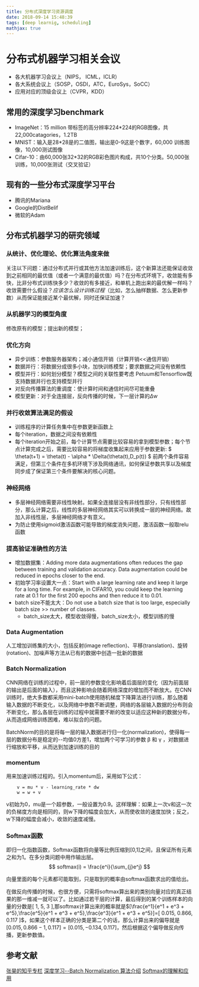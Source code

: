 ```yaml
---
title: 分布式深度学习资源调度
date: 2018-09-14 15:48:39
tags: [deep learnig, scheduling]
mathjax: true
---
```


# 分布式机器学习相关会议
- 各大机器学习会议上（NIPS， ICML，ICLR）
- 各大系统会议上（SOSP，OSDI，ATC，EuroSys，SoCC）
- 应用对应的顶级会议上（CVPR，KDD）

## 常用的深度学习benchmark
- ImageNet：15 million 带标签的高分辨率224*224的RGB图像，共22,000catagories，1.2TB
- MNIST：输入是28*28是的二值图，输出是0-9这是个数字，60,000 训练图像，10,000测试图像
- Cifar-10：由60,000张32*32的RGB彩色图片构成，共10个分类。50,000张训练，10,000张测试（交叉验证）

## 现有的一些分布式深度学习平台
- 腾讯的Mariana
- Google的DistBelif
- 微软的Adam

<!--more-->

## 分布式机器学习的研究领域

### 从统计、优化理论、优化算法角度来做
关注以下问题：通过分布式并行或其他方法加速训练后，这个新算法还能保证收敛到之前相同的最优值（或者一个满意的最优值）吗？在分布式环境下，收敛能有多快，比非分布式训练快多少？收敛的有多接近，和单机上跑出来的最优解一样吗？收敛需要什么假设？*应该怎么设计训练过程*（比如，怎么抽样数据、怎么更新参数）从而保证能接近某个最优解，同时还保证加速？

### 从机器学习的模型角度
修改原有的模型；提出新的模型；

### 优化方向
- 异步训练：参数服务器架构；减小通信开销（计算开销<<通信开销）
- 数据并行：将数据分成很多小块，加快训练模型；要求数据之间没有依赖性
- 模型并行：如何划分模型？模型之间的关联性要考虑
Petuum和Tensorflow既支持数据并行也支持模型并行
- 对反向传播算法的重调度：使计算时间和通信时间尽可能重叠
- 模型更新：对于全连接层，反向传播的时候，下一层计算的$\Delta w$

### 并行收敛算法满足的假设
- 训练程序的计算任务集中在参数更新函数上
- 每个iteration，数据之间没有依赖性
- 每个iteration开始之前，每个计算节点需要比较容易的拿到模型参数；每个节点计算完成之后，需要比较容易的将梯度收集起来应用于参数更新:
$ \theta(t+1) = \theta(t) - \alpha * \Delta(\theta(t),D_p(t)) $
前两个条件容易满足，但第三个条件在多机环境下涉及网络通讯，如何保证参数共享以及梯度同步成了保证第三个条件要解决的核心问题。

### 神经网络
- 多层神经网络需要非线性映射。如果全连接层没有非线性部分，只有线性部分，那么计算之后，线性的多层神经网络其实可以转换成一层的神经网络。故加入非线性层，多层神经网络才有意义。
- 为防止使用sigmoid激活函数可能导致的梯度消失问题，激活函数一般取relu函数

### 提高验证准确性的方法
- 增加数据集：Adding more data augmentations often reduces the gap between training and validation accuracy. Data augmentation could be reduced in epochs closer to the end.
- 初始学习率设置大一点：Start with a large learning rate and keep it large for a long time. For example, in CIFAR10, you could keep the learning rate at 0.1 for the first 200 epochs and then reduce it to 0.01.
- batch size不能太大：Do not use a batch size that is too large, especially batch size >> number of classes.
  - batch\_size太大，模型收敛得慢，batch\_size太小，模型训练的慢

### Data Augmentation
人工增加训练集的大小，包括反射(image reflection)、平移(translation)、旋转(rotation)、加噪声等方法从已有的数据中创造一批新的数据

### Batch Normalization
CNN网络在训练的过程中，前一层的参数变化影响着后面层的变化（因为前面层的输出是后面的输入），而且这种影响会随着网络深度的增加而不断放大。在CNN训练时，绝大多数都采用mini-batch使用随机梯度下降算法进行训练，那么随着输入数据的不断变化，以及网络中参数不断调整，网络的各层输入数据的分布则会不断变化，那么各层在训练的过程中就需要不断的改变以适应这种新的数据分布，从而造成网络训练困难，难以拟合的问题。 

BatchNorm的目的是将每一层的输入数据进行归一化(normalization)，使得每一层的数据分布是稳定的--均值0方差1，增加两个可学习的参数 β 和 γ ，对数据进行缩放和平移，从而达到加速训练的目的

### momentum
用来加速训练过程的。引入momentum后，采用如下公式：
```
    v = mu * v - learning_rate * dw
    w = w + v
```
v初始为0，mu是一个超参数，一般设置为0.9。这样理解：如果上一次v和这一次的负梯度方向是相同的，则w下降的幅度会加大，从而使收敛的速度加快；反之，w下降的幅度会减小，收敛的速度减慢。

### Softmax函数
即归一化指数函数，Softmax函数将向量等比例压缩到[0,1]之间，且保证所有元素之和为1。在多分类问题中用作输出层。
$$ softmax(i) = \frac{e^i}{\sum_{j}e^j} $$

向量里面的每个元素都可能取到，只是取到的概率由softmax函数求出的值给出。

在做反向传播的时候，也很方便，只需将softmax算出来的类别向量对应的真正结果的那一维减一就可以了。比如通过若干层的计算，最后得到的某个训练样本的向量的分数是[ 1, 5, 3 ],那softmax计算出来的概率就是$[\frac{e^1}{e^1 + e^3 + e^5},\frac{e^5}{e^1 + e^3 + e^5},\frac{e^3}{e^1 + e^3 + e^5}]=[ 0.015, 0.866, 0.117 ]$，如果这个样本正确的分类是第二个的话，那么计算出来的偏导就是$[ 0.015, 0.866 - 1, 0.117 ] = [ 0.015, -0.134, 0.117 ]$，然后根据这个偏导做反向传播，更新参数值。

## 参考文献
[张昊的知乎专栏](https://zhuanlan.zhihu.com/p/30976469)
[深度学习--Batch Normalization 算法介绍](https://blog.csdn.net/lhanchao/article/details/70308092)
[Softmax的理解和应用](https://blog.csdn.net/superCally/article/details/54234115)
